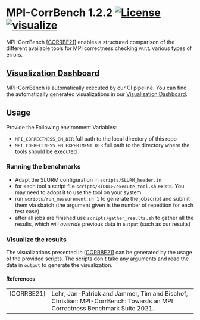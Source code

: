 # MPI-CorrBench 1.2.2 [![License](https://img.shields.io/badge/License-BSD%203--Clause-blue.svg)](https://opensource.org/licenses/BSD-3-Clause) [![visualize](https://github.com/tudasc/MPI-Corrbench/actions/workflows/visualize.yml/badge.svg?branch=main)](https://github.com/tudasc/mpi-corrbench-dashboard)

MPI-CorrBench \[[CORRBE21](#ref-Corrbe21)\] enables a structured comparison of the different available tools for MPI correctness checking  w.r.t. various types of errors.

## [Visualization Dashboard](https://github.com/tudasc/mpi-corrbench-dashboard)
MPI-CorrBench is automatically executed by our CI pipeline.
You can find the automatically generated visualizations in our [Visualization Dashboard](https://github.com/tudasc/mpi-corrbench-dashboard).

## Usage
Provide the Following environment Variables:
* `MPI_CORRECTNESS_BM_DIR` full path to the local directory of this repo
* `MPI_CORRECTNESS_BM_EXPERIMENT_DIR` full path to the directory where the tools should be executed

### Running the benchmarks
* Adapt the SLURM configuration in `scripts/SLURM_header.in`
* for each tool a script file `scripts/<TOOL>/execute_tool.sh` exists. You may need to adopt it to use the tool on your system
* run `scripts/run_measurement.sh 1` to generate the jobscript and submit them via sbatch (the argument given is the number of repetition for each test case)
* after all jobs are finished use `scripts/gather_results.sh` to gather all the results, which will _override_ previous data in `output` (such as our results)

### Visualize the results
The visualizations presented in \[[CORRBE21](#ref-Corrbe21)\] can be generated by the usage of the provided scripts. The scripts don't take any arguments and read the data in `output` to generate the visualization.

#### References
<table style="border:0px">
<tr>
    <td valign="top"><a name="ref-Corrbe21"></a>[CORRBE21]</td>
    <td>Lehr, Jan-Patrick and Jammer, Tim and Bischof, Christian:
      MPI-CorrBench: Towards an MPI Correctness Benchmark Suite 2021.</td>
</tr>
